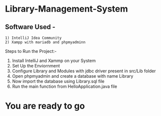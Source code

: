 # Library-Management-System

## Software Used - 
    1) IntelliJ Idea Community
    2) Xampp with mariadb and phpmyadminn
    
Steps to Run the Project:-
 1) Install IntelliJ and Xammp on your System
 2) Set Up the Enviornment
 3) Configure Library and Modules with jdbc driver present in src/Lib folder
 4) Open phpmyadmin and create a database with name Library
 5) Now import the database using Library.sql file
 6) Run the main function from HelloApplication.java file
# You are ready to go
